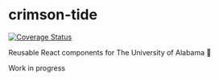 # crimson-tide

[![Coverage Status](https://coveralls.io/repos/github/ua-oira/crimson-tide/badge.svg?branch=master)](https://coveralls.io/github/ua-oira/crimson-tide?branch=master)

Reusable React components for The University of Alabama 🐘

Work in progress
